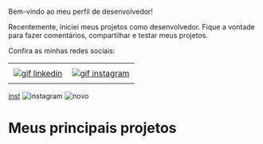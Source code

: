 Bem-vindo ao meu perfil de desenvolvedor!

Recentemente, iniciei meus projetos como desenvolvedor. Fique a vontade para fazer comentários, compartilhar e testar meus projetos.




Confira as minhas redes sociais:


<div id="image-table" align="left">
    <table>
        <tr>
            <td style="padding:10px">
              <a href="https://www.linkedin.com/in/devgabrielnascimento/"> <img src="https://imgur.com/2NonhdY.gif" alt="gif linkedin"/></a>
            </td>
            <td style="padding:10px"> <a href="https://www.instagram.com/devgabrielnascimento"> <img src=https://imgur.com/Ap7C5AK.gif" alt="gif instagram"/></a>
            </td>
        </tr>
    </table>
</div>

[inst](https://github.com/devgabrielnascimento/devgabrielnascimento/assets/92201977/8d372031-5559-4b83-a6ab-9422c39cc6ba)
![instagram](https://github.com/devgabrielnascimento/devgabrielnascimento/assets/92201977/b65ea724-43ed-4032-bec3-4a000c0e8fdf)
![novo](https://github.com/devgabrielnascimento/devgabrielnascimento/assets/92201977/731153dd-2922-4072-995c-a3a53e744c11)

# Meus principais projetos
<!--
**devgabrielnascimento/devgabrielnascimento** is a ✨ _special_ ✨ repository because its `README.md` (this file) appears on your GitHub profile.

Here are some ideas to get you started:

- 🔭 I’m currently working on ...
- 🌱 I’m currently learning ...
- 👯 I’m looking to collaborate on ...
- 🤔 I’m looking for help with ...
- 💬 Ask me about ...
- 📫 How to reach me: ...!

- 😄 Pronouns: ...
- ⚡ Fun fact: ...
-->
